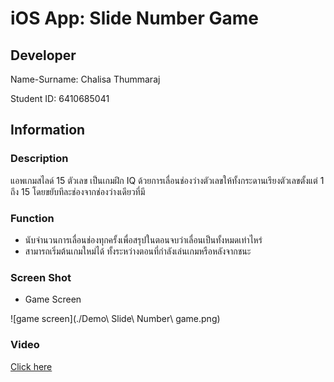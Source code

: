 # iOS App: Slide Number Game

## Developer

Name-Surname: Chalisa Thummaraj

Student ID: 6410685041

## Information

### Description

แอพเกมสไลด์ 15 ตัวเลข เป็นเกมฝึก IQ ด้วยการเลื่อนช่องว่างตัวเลขให้ทั้งกระดานเรียงตัวเลขตั้งแต่ 1 ถึง 15 โดยขยับทีละช่องจากช่องว่างเดียวที่มี

### Function

- นับจำนวนการเลื่อนช่องทุกครั้งเพื่อสรุปในตอนจบว่าเลื่อนเป็นทั้งหมดเท่าไหร่
- สามารถเริ่มต้นเกมใหม่ได้ ทั้งระหว่างตอนที่กำลังเล่นเกมหรือหลังจากชนะ

### Screen Shot

- Game Screen
  
![game screen](./Demo\ Slide\ Number\ game.png)

### Video

[Click here]()
